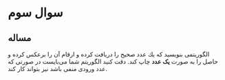 # سوال سوم
## مساله
الگوريتمی بنويسيد كه يك عدد صحيح را دريافت كرده و ارقام آن را برعكس كرده و حاصل را به صورت **یک عدد** چاپ كند. دقت كنيد الگوريتم شما می‌بايست در صورتی كه عدد ورودی منفی باشد نيز بتواند كار كند.
